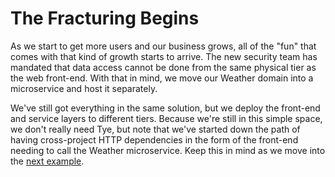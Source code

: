# The Fracturing Begins
As we start to get more users and our business grows, all of the "fun" that comes with that kind of growth starts to arrive.  The new security team has mandated that data access cannot be done from the same physical tier as the web front-end.  With that in mind, we move our Weather domain into a microservice and host it separately.  

We've still got everything in the same solution, but we deploy the front-end and service layers to different tiers.  Because we're still in this simple space, we don't really need Tye, but note that we've started down the path of having cross-project HTTP dependencies in the form of the front-end needing to call the Weather microservice.  Keep this in mind as we move into the [next example](../tye-talk-2020-03-more-microservices).
